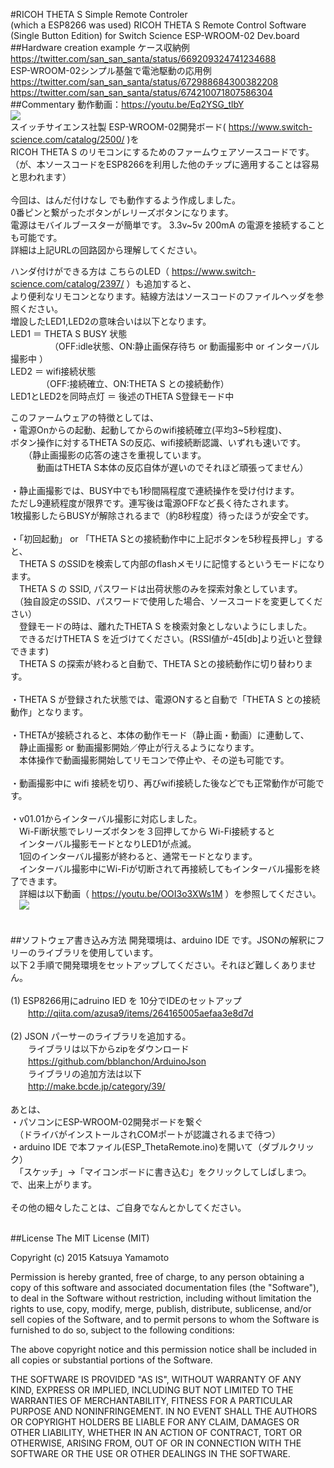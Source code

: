 #RICOH THETA S Simple Remote Controler <BR>(which a ESP8266 was used)
RICOH THETA S Remote Control Software (Single Button Edition) for Switch Science ESP-WROOM-02 Dev.board
##Hardware creation example
ケース収納例<BR>
https://twitter.com/san_san_santa/status/669209324741234688 <BR>
ESP-WROOM-02シンプル基盤で電池駆動の応用例<BR>
https://twitter.com/san_san_santa/status/672988684300382208<BR>
https://twitter.com/san_san_santa/status/674210071807586304<BR>
##Commentary
動作動画：https://youtu.be/Eq2YSG_tlbY<BR>
[![](http://img.youtube.com/vi/Eq2YSG_tlbY/0.jpg)](https://www.youtube.com/watch?v=Eq2YSG_tlbY)
<BR>
スイッチサイエンス社製 ESP-WROOM-02開発ボード( https://www.switch-science.com/catalog/2500/ )を<BR>
RICOH THETA S のリモコンにするためのファームウェアソースコードです。<BR>
（が、本ソースコードをESP8266を利用した他のチップに適用することは容易と思われます）<BR>
<BR>
今回は、はんだ付けなし でも動作するよう作成しました。<BR>
0番ピンと繋がったボタンがレリーズボタンになります。<BR>
電源はモバイルブースターが簡単です。 3.3v~5v 200mA の電源を接続することも可能です。<BR>
詳細は上記URLの回路図から理解してください。<BR>

ハンダ付けができる方は こちらのLED（ https://www.switch-science.com/catalog/2397/ ）も追加すると、<BR>
より便利なリモコンとなります。結線方法はソースコードのファイルヘッダを参照ください。<BR>
増設したLED1,LED2の意味合いは以下となります。<BR>
  LED1 ＝ THETA S BUSY 状態<BR>
  　　　　　（OFF:idle状態、ON:静止画保存待ち or 動画撮影中 or インターバル撮影中 ）<BR>
  LED2 ＝ wifi接続状態<BR>
  　　　　（OFF:接続確立、ON:THETA S との接続動作）<BR>
  LED1とLED2を同時点灯 ＝ 後述のTHETA S登録モード中<BR>

このファームウェアの特徴としては、<BR>
  ・電源Onからの起動、起動してからのwifi接続確立(平均3~5秒程度)、<BR>
    ボタン操作に対するTHETA Sの反応、wifi接続断認識、いずれも速いです。<BR>
　　（静止画撮影の応答の速さを重視しています。<BR>
　　　動画はTHETA S本体の反応自体が遅いのでそれほど頑張ってません）<BR>
<BR>
  ・静止画撮影では、BUSY中でも1秒間隔程度で連続操作を受け付けます。<BR>
    ただし9連続程度が限界です。連写後は電源OFFなど長く待たされます。<BR>
    1枚撮影したらBUSYが解除されるまで（約8秒程度）待ったほうが安全です。<BR>
<BR>
  ・「初回起動」 or 「THETA Sとの接続動作中に上記ボタンを5秒程長押し」すると、<BR>
  　THETA S のSSIDを検索して内部のflashメモリに記憶するというモードになります。<BR>
  　THETA S の SSID, パスワードは出荷状態のみを探索対象としています。<BR>
  　（独自設定のSSID、パスワードで使用した場合、ソースコードを変更してください）<BR>
  　登録モードの時は、離れたTHETA S を検索対象としないようにしました。<BR>
  　できるだけTHETA S を近づけてください。(RSSI値が-45[db]より近いと登録できます)<BR>
  　THETA S の探索が終わると自動で、THETA Sとの接続動作に切り替わります。<BR>
<BR>
  ・THETA S が登録された状態では、電源ONすると自動で「THETA S との接続動作」となります。<BR>
<BR>
  ・THETAが接続されると、本体の動作モード（静止画・動画）に連動して、<BR>
  　静止画撮影 or 動画撮影開始／停止が行えるようになります。<BR>
  　本体操作で動画撮影開始してリモコンで停止や、その逆も可能です。<BR>
<BR>
  ・動画撮影中に wifi 接続を切り、再びwifi接続した後などでも正常動作が可能です。<BR>
<BR>
  ・v01.01からインターバル撮影に対応しました。<BR>
  　Wi-Fi断状態でレリーズボタンを３回押してから Wi-Fi接続すると<BR>
  　インターバル撮影モードとなりLED1が点滅。<BR>
  　1回のインターバル撮影が終わると、通常モードとなります。<BR>
  　インターバル撮影中にWi-Fiが切断されて再接続してもインターバル撮影を終了できます。<BR>
  　詳細は以下動画（ https://youtu.be/OOI3o3XWs1M ）を参照してください。<BR>
  　[![](http://img.youtube.com/vi/OOI3o3XWs1M/0.jpg)](https://www.youtube.com/watch?v=OOI3o3XWs1M)
<BR>
<BR>
<BR>
##ソフトウェア書き込み方法
開発環境は、arduino IDE です。JSONの解釈にフリーのライブラリを使用しています。<BR>
以下２手順で開発環境をセットアップしてください。それほど難しくありません。<BR>
<BR>
  (1) ESP8266用にadruino IED を 10分でIDEのセットアップ<BR>
  　　http://qiita.com/azusa9/items/264165005aefaa3e8d7d<BR>
<BR>
  (2) JSON パーサーのライブラリを追加する。<BR>
  　　ライブラリは以下からzipをダウンロード<BR>
  　　https://github.com/bblanchon/ArduinoJson<BR>
  　　ライブラリの追加方法は以下<BR>
  　　http://make.bcde.jp/category/39/<BR>
<BR>
あとは、<BR>
  ・パソコンにESP-WROOM-02開発ボードを繋ぐ<BR>
  　（ドライバがインストールされCOMポートが認識されるまで待つ）<BR>
  ・arduino IDE で本ファイル(ESP_ThetaRemote.ino)を開いて（ダブルクリック）<BR>
  　「スケッチ」→「マイコンボードに書き込む」をクリックしてしばしまつ。<BR>
で、出来上がります。<BR>
<BR>
その他の細々したことは、ご自身でなんとかしてください。<BR>
<BR>


##License
The MIT License (MIT)

Copyright (c) 2015 Katsuya Yamamoto

Permission is hereby granted, free of charge, to any person obtaining a copy
of this software and associated documentation files (the "Software"), to deal
in the Software without restriction, including without limitation the rights
to use, copy, modify, merge, publish, distribute, sublicense, and/or sell
copies of the Software, and to permit persons to whom the Software is
furnished to do so, subject to the following conditions:

The above copyright notice and this permission notice shall be included in all
copies or substantial portions of the Software.

THE SOFTWARE IS PROVIDED "AS IS", WITHOUT WARRANTY OF ANY KIND, EXPRESS OR
IMPLIED, INCLUDING BUT NOT LIMITED TO THE WARRANTIES OF MERCHANTABILITY,
FITNESS FOR A PARTICULAR PURPOSE AND NONINFRINGEMENT. IN NO EVENT SHALL THE
AUTHORS OR COPYRIGHT HOLDERS BE LIABLE FOR ANY CLAIM, DAMAGES OR OTHER
LIABILITY, WHETHER IN AN ACTION OF CONTRACT, TORT OR OTHERWISE, ARISING FROM,
OUT OF OR IN CONNECTION WITH THE SOFTWARE OR THE USE OR OTHER DEALINGS IN THE
SOFTWARE.

